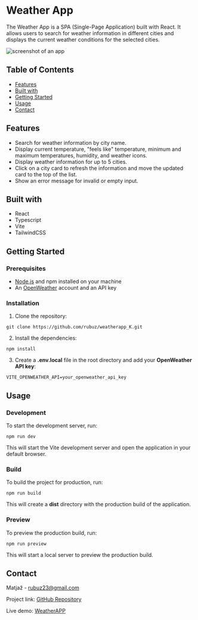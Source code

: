 # Weather App

The Weather App is a SPA (Single-Page Application) built with React. It allows users to search for weather information in different cities and displays the current weather conditions for the selected cities.

![screenshot of an app](https://i.ibb.co/GWBjXh6/weatherapp.png)

## Table of Contents

- [Features](#features)
- [Built with](#built-with)
- [Getting Started](#getting-started)
- [Usage](#usage)
- [Contact](#contact)

## Features

- Search for weather information by city name.
- Display current temperature, "feels like" temperature, minimum and maximum temperatures, humidity, and weather icons.
- Display weather information for up to 5 cities.
- Click on a city card to refresh the information and move the updated card to the top of the list.
- Show an error message for invalid or empty input.

## Built with

- React
- Typescript
- Vite
- TailwindCSS

## Getting Started

### Prerequisites

- [Node.js](https://nodejs.org/en) and npm installed on your machine
- An [OpenWeather](https://openweathermap.org/api) account and an API key

### Installation

1. Clone the repository:

```
git clone https://github.com/rubuz/weatherapp_K.git
```

2. Install the dependencies:

```
npm install
```

3. Create a **.env.local** file in the root directory and add your **OpenWeather API key**:

```
VITE_OPENWEATHER_API=your_openweather_api_key
```

## Usage

### Development

To start the development server, run:

```
npm run dev
```

This will start the Vite development server and open the application in your default browser.

### Build

To build the project for production, run:

```
npm run build
```

This will create a **dist** directory with the production build of the application.

### Preview

To preview the production build, run:

```
npm run preview
```

This will start a local server to preview the production build.

## Contact

Matjaž - rubuz23@gmail.com

Project link: [GitHub Repository](https://github.com/rubuz/weatherapp_K.git)

Live demo: [WeatherAPP](https://weatherapp-k.vercel.app/)
